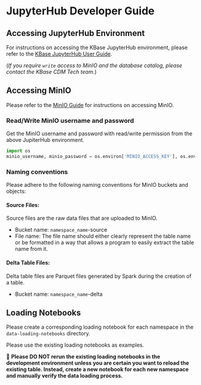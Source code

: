 # JupyterHub Developer Guide

## Accessing JupyterHub Environment
For instructions on accessing the KBase JupyterHub environment, please refer to the [KBase JupyterHub User Guide](user_guide.md).

(*If you require `write` access to MinIO and the database catalog, please contact the KBase CDM Tech team.*)

## Accessing MinIO
Please refer to the [MinIO Guide](minio_guide.md) for instructions on accessing MinIO.

### Read/Write MinIO username and password
Get the MinIO username and password with read/write permission from the above JupiterHub environment.
```python
import os
minio_username, minio_password = os.environ['MINIO_ACCESS_KEY'], os.environ['MINIO_SECRET_KEY']
```

### Naming conventions
Please adhere to the following naming conventions for MinIO buckets and objects:

#### Source Files:
Source files are the raw data files that are uploaded to MinIO.
* Bucket name: `namespace_name`-source
* File name: The file name should either clearly represent the table name or be formatted in a way that allows a 
program to easily extract the table name from it.

#### Delta Table Files:
Delta table files are Parquet files generated by Spark during the creation of a table.
* Bucket name: `namespace_name`-delta

## Loading Notebooks
Please create a corresponding loading notebook for each namespace in the `data-loading-notebooks` directory.

Please use the existing loading notebooks as examples.

🚨 **Please DO NOT rerun the existing loading notebooks in the development environment unless you are certain you 
want to reload the existing table. Instead, create a new notebook for each new namespace and manually verify 
the data loading process.**







